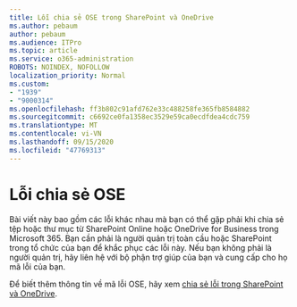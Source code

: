 ```yaml
---
title: Lỗi chia sẻ OSE trong SharePoint và OneDrive
ms.author: pebaum
author: pebaum
ms.audience: ITPro
ms.topic: article
ms.service: o365-administration
ROBOTS: NOINDEX, NOFOLLOW
localization_priority: Normal
ms.custom:
- "1939"
- "9000314"
ms.openlocfilehash: ff3b802c91afd762e33c488258fe365fb8584882
ms.sourcegitcommit: c6692ce0fa1358ec3529e59ca0ecdfdea4cdc759
ms.translationtype: MT
ms.contentlocale: vi-VN
ms.lasthandoff: 09/15/2020
ms.locfileid: "47769313"
---
```

# <a name="ose-sharing-errors"></a>Lỗi chia sẻ OSE

Bài viết này bao gồm các lỗi khác nhau mà bạn có thể gặp phải khi chia sẻ tệp hoặc thư mục từ SharePoint Online hoặc OneDrive for Business trong Microsoft 365. Bạn cần phải là người quản trị toàn cầu hoặc SharePoint trong tổ chức của bạn để khắc phục các lỗi này. Nếu bạn không phải là người quản trị, hãy liên hệ với bộ phận trợ giúp của bạn và cung cấp cho họ mã lỗi của bạn.

Để biết thêm thông tin về mã lỗi OSE, hãy xem [chia sẻ lỗi trong SharePoint và OneDrive](https://docs.microsoft.com/sharepoint/sharepoint-onedrive-error-message).
